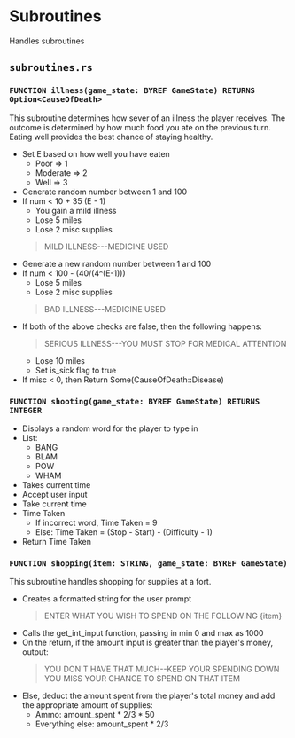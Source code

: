 # Subroutines
Handles subroutines

## `subroutines.rs`

### `FUNCTION illness(game_state: BYREF GameState) RETURNS Option<CauseOfDeath>`

This subroutine determines how sever of an illness the player receives. The outcome is determined by how much food you ate on the previous turn. Eating well provides the best chance of staying healthy.
* Set E based on how well you have eaten
    * Poor => 1
    * Moderate => 2
    * Well => 3
* Generate random number between 1 and 100
* If num < 10 + 35 (E - 1)
    * You gain a mild illness
    * Lose 5 miles
    * Lose 2 misc supplies
    > MILD ILLNESS---MEDICINE USED
* Generate a new random number between 1 and 100
* If num < 100 - (40/(4^(E-1)))
    * Lose 5 miles
    * Lose 2 misc supplies
    > BAD ILLNESS---MEDICINE USED
* If both of the above checks are false, then the following happens:
    > SERIOUS ILLNESS---YOU MUST STOP FOR MEDICAL ATTENTION
    * Lose 10 miles
    * Set is_sick flag to true
* If misc < 0, then Return Some(CauseOfDeath::Disease)

### `FUNCTION shooting(game_state: BYREF GameState) RETURNS INTEGER`
* Displays a random word for the player to type in
* List:
    * BANG
    * BLAM
    * POW
    * WHAM
* Takes current time
* Accept user input
* Take current time
* Time Taken
    * If incorrect word, Time Taken = 9
    * Else: Time Taken = (Stop - Start) - (Difficulty - 1)
* Return Time Taken

### `FUNCTION shopping(item: STRING, game_state: BYREF GameState)`
This subroutine handles shopping for supplies at a fort.
* Creates a formatted string for the user prompt
  > ENTER WHAT YOU WISH TO SPEND ON THE FOLLOWING
  > {item}
* Calls the get_int_input function, passing in min 0 and max as 1000
* On the return, if the amount input is greater than the player's money, output:
    > YOU DON'T HAVE THAT MUCH--KEEP YOUR SPENDING DOWN
    > YOU MISS YOUR CHANCE TO SPEND ON THAT ITEM
* Else, deduct the amount spent from the player's total money and add the appropriate amount of supplies:
    * Ammo: amount_spent * 2/3 * 50
    * Everything else: amount_spent * 2/3